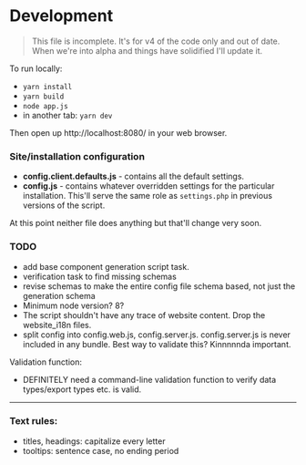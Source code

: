# Development

> This file is incomplete. It's for v4 of the code only and out of date. When we're into alpha and things have solidified
I'll update it. 

To run locally:

- `yarn install`
- `yarn build`
- `node app.js`
- in another tab: `yarn dev`

Then open up http://localhost:8080/ in your web browser.


### Site/installation configuration

- **config.client.defaults.js** - contains all the default settings. 
- **config.js** - contains whatever overridden settings for the particular installation. This'll serve the 
same role as `settings.php` in previous versions of the script. 

At this point neither file does anything but that'll change very soon. 


### TODO

- add base component generation script task.
- verification task to find missing schemas
- revise schemas to make the entire config file schema based, not just the generation schema
- Minimum node version? 8?
- The script shouldn't have any trace of website content. Drop the website_i18n files.
- split config into config.web.js, config.server.js. config.server.js is never included in any bundle. Best way to 
validate this? Kinnnnnda important.


Validation function: 

- DEFINITELY need a command-line validation function to verify data types/export types etc. is valid. 

---------------------------

### Text rules:

- titles, headings: capitalize every letter
- tooltips: sentence case, no ending period
